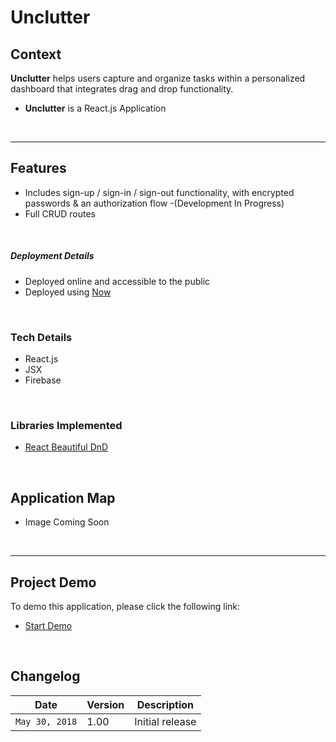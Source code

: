 # Unclutter

## Context

**Unclutter** helps users capture and organize tasks within a personalized dashboard that integrates drag and drop functionality.

* **Unclutter** is a React.js Application

&nbsp;

---



## Features

* Includes sign-up / sign-in / sign-out functionality, with encrypted passwords & an authorization flow -(Development In Progress)
* Full CRUD routes

&nbsp;

##### Deployment Details

* Deployed online and accessible to the public
* Deployed using [Now](https://zeit.co/now)

&nbsp;


### Tech Details

* React.js
* JSX
* Firebase

&nbsp;



### Libraries Implemented

* [React Beautiful DnD](https://github.com/atlassian/react-beautiful-dnd)




&nbsp;




## Application Map

* Image Coming Soon

&nbsp;

---

## Project Demo

To demo this application, please click the following link:

* [Start Demo](https://unclutter-app.now.sh/)



&nbsp;




## Changelog

| Date | Version | Description |
| --- | --- | ---
| `May 30, 2018` | 1.00 | Initial release





&nbsp;
